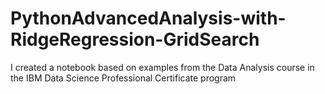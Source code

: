 # PythonAdvancedAnalysis-with-RidgeRegression-GridSearch
I created a notebook based on examples from the Data Analysis course in the IBM Data Science Professional Certificate program
